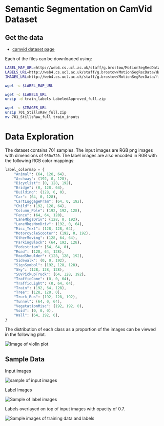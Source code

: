 # Semantic Segmentation on CamVid Dataset



## Get the data

- [camvid dataset page](http://web4.cs.ucl.ac.uk/staff/g.brostow/MotionSegRecData/)

Each of the files can be downloaded using:

```sh
LABEL_MAP_URL=http://web4.cs.ucl.ac.uk/staff/g.brostow/MotionSegRecData/data/label_colors.txt
LABELS_URL=http://web4.cs.ucl.ac.uk/staff/g.brostow/MotionSegRecData/data/LabeledApproved_full.zip
IMAGES_URL=http://web4.cs.ucl.ac.uk/staff/g.brostow/MotionSegRecData/files/701_StillsRaw_full.zip

wget -c $LABEL_MAP_URL

wget -c $LABELS_URL
unzip -d train_labels LabeledApproved_full.zip

wget -c $IMAGES_URL
unzip 701_StillsRaw_full.zip
mv 701_StillsRaw_full train_inputs
```


# Data Exploration

The dataset contains 701 samples. The input images are RGB png images with dimensions of `960x720`. The label images are also encoded in RGB with the following RGB color mappings:

```py
label_colormap = {
    "Animal": (64, 128, 64),
    "Archway": (192, 0, 128),
    "Bicyclist": (0, 128, 192),
    "Bridge": (0, 128, 64),
    "Building": (128, 0, 0),
    "Car": (64, 0, 128),
    "CartLuggagePram": (64, 0, 192),
    "Child": (192, 128, 64),
    "Column_Pole": (192, 192, 128),
    "Fence": (64, 64, 128),
    "LaneMkgsDriv": (128, 0, 192),
    "LaneMkgsNonDriv": (192, 0, 64),
    "Misc_Text": (128, 128, 64),
    "MotorcycleScooter": (192, 0, 192),
    "OtherMoving": (128, 64, 64),
    "ParkingBlock": (64, 192, 128),
    "Pedestrian": (64, 64, 0),
    "Road": (128, 64, 128),
    "RoadShoulder": (128, 128, 192),
    "Sidewalk": (0, 0, 192),
    "SignSymbol": (192, 128, 128),
    "Sky": (128, 128, 128),
    "SUVPickupTruck": (64, 128, 192),
    "TrafficCone": (0, 0, 64),
    "TrafficLight": (0, 64, 64),
    "Train": (192, 64, 128),
    "Tree": (128, 128, 0),
    "Truck_Bus": (192, 128, 192),
    "Tunnel": (64, 0, 64),
    "VegetationMisc": (192, 192, 0),
    "Void": (0, 0, 0),
    "Wall": (64, 192, 0),
}
```

The distribution of each class as a proportion of the images can be viewed in the following plot.

![Image of violin plot](violin_plot.jpg)



## Sample Data
Input images

![sample of input images](sample_inputs.jpg)

Label Images

![Sample of label images](sample_labels.jpg)


Labels overlayed on top of input images with opacity of 0.7.

![Sample images of training data and labels](sample_overlayed.jpg)
